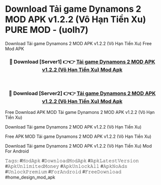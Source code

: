 # Download Tải game Dynamons 2 MOD APK v1.2.2 (Vô Hạn Tiền Xu) PURE MOD - (uolh7)
Download Tải game Dynamons 2 MOD APK v1.2.2 (Vô Hạn Tiền Xu) Free Mod APK

<div align="center">
<h3>🔴 Download [Server1] 👉👉 <a href="https://apk-comot.site?title=Tải_game_Dynamons_2_MOD_APK_v1.2.2_(Vô_Hạn_Tiền_Xu)">Tải game Dynamons 2 MOD APK v1.2.2 (Vô Hạn Tiền Xu) Mod Apk</a></h3><br>

<h3>🔴 Download [Server2] 👉👉 <a href="https://apk-comot.site?title=Tải_game_Dynamons_2_MOD_APK_v1.2.2_(Vô_Hạn_Tiền_Xu)">Tải game Dynamons 2 MOD APK v1.2.2 (Vô Hạn Tiền Xu) Mod Apk</a></h3>
</div>


Free Download APK MOD Tải game Dynamons 2 MOD APK v1.2.2 (Vô Hạn Tiền Xu)

Download Tải game Dynamons 2 MOD APK v1.2.2 (Vô Hạn Tiền Xu) 

Free APK MOD Tải game Dynamons 2 MOD APK v1.2.2 (Vô Hạn Tiền Xu) 

Download Tải game Dynamons 2 MOD APK v1.2.2 (Vô Hạn Tiền Xu) Mod For Android

𝚃𝚊𝚐𝚜: #𝙼𝚘𝚍𝙰𝚙𝚔 #𝙳𝚘𝚠𝚗𝚕𝚘𝚊𝚍𝙼𝚘𝚍𝙰𝚙𝚔 #𝙰𝚙𝚔𝙻𝚊𝚝𝚎𝚜𝚝𝚅𝚎𝚛𝚜𝚒𝚘𝚗 #𝙰𝚙𝚔𝚄𝚗𝚕𝚒𝚖𝚒𝚝𝚎𝚍𝙼𝚘𝚗𝚎𝚢 #𝙰𝚙𝚔𝚄𝚗𝚕𝚘𝚌𝚔𝙰𝚕𝚕 #𝙰𝚙𝚔𝙽𝚘𝙰𝚍𝚜 #𝚄𝚗𝚕𝚘𝚌𝚔𝙿𝚛𝚎𝚖𝚒𝚞𝚖 #𝙵𝚘𝚛𝙰𝚗𝚍𝚛𝚘𝚒𝚍 #𝙵𝚛𝚎𝚎𝙳𝚘𝚠𝚗𝚕𝚘𝚊𝚍 #home_design_mod_apk